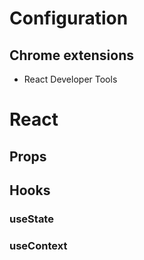 # Configuration

## Chrome extensions
* React Developer Tools

# React

## Props

## Hooks

### useState
### useContext
